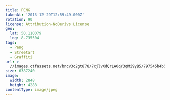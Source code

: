 ```yaml
---
title: PENG
takenAt: '2013-12-29T12:59:49.000Z'
rotation: 90
license: Attribution-NoDerivs License
geo:
  lat: 50.110079
  lng: 8.735504
tags:
  - Peng
  - Streetart
  - Graffiti
url: >-
  //images.ctfassets.net/bncv3c2gt878/7cjlvXdQrLA0qY3qMi9yB5/797545b4b59da32053987d3c5c212253/peng_11625825016_o
size: 6387240
image:
  width: 2848
  height: 4288
contentType: image/jpeg
---
```


